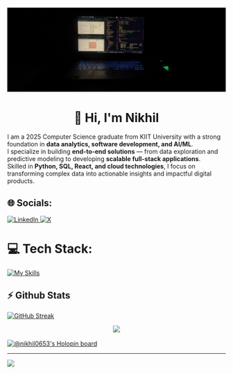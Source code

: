 ![image](https://github.com/NIKHIL0653/NIKHIL0653/blob/main/IMG_20250803_094959%20(1).jpg?raw=true)
<h1 align="center">👋 Hi, I'm Nikhil</h1>

I am a 2025 Computer Science graduate from KIIT University with a strong foundation in **data analytics, software development, and AI/ML**.  
I specialize in building **end-to-end solutions** — from data exploration and predictive modeling to developing **scalable full-stack applications**.  
Skilled in **Python, SQL, React, and cloud technologies**, I focus on transforming complex data into actionable insights and impactful digital products.


## 🌐 Socials:
<a href="https://www.linkedin.com/in/nikhil-choudhary-0653/" target="blank">
<img src="https://skillicons.dev/icons?i=linkedin" alt="LinkedIn" />
</a>
<a href="https://x.com/Nikhil0653" target="blank">
<img src="https://skillicons.dev/icons?i=twitter" alt="X" />
</a>

# 💻 Tech Stack:
[![My Skills](https://skillicons.dev/icons?i=java,spring,c,cpp,py,linux,aws,gcp,workers,bash,docker,kubernetes,react,js,git,ts,nodejs,tailwind,postgres,postman,prisma,supabase,tensorflow,opencv&perline=12)](https://skillicons.dev)

## ⚡ Github Stats  

[![GitHub Streak](https://streak-stats.demolab.com/?user=NIKHIL0653&theme=dark)](https://git.io/streak-stats)

<p align="center">
  <a href="#">
    <img src="https://github-readme-stats.vercel.app/api/top-langs/?username=NIKHIL0653&layout=compact&theme=blueberry&count_private=true&hide_border=true" />
  </a>
</p>

[![@nikhil0653's Holopin board](https://holopin.io/api/user/board?user=nikhil0653)](https://www.holopin.io/@nikhil0653)


---
[![](https://visitcount.itsvg.in/api?id=NIKHIL0653&icon=2&color=0)](https://visitcount.itsvg.in)

<!-- Proudly created with GPRM ( https://gprm.itsvg.in ) -->
